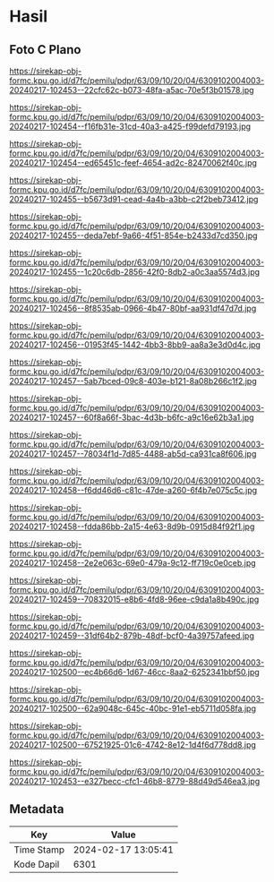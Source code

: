 # Hasil

## Foto C Plano

https://sirekap-obj-formc.kpu.go.id/d7fc/pemilu/pdpr/63/09/10/20/04/6309102004003-20240217-102453--22cfc62c-b073-48fa-a5ac-70e5f3b01578.jpg

https://sirekap-obj-formc.kpu.go.id/d7fc/pemilu/pdpr/63/09/10/20/04/6309102004003-20240217-102454--f16fb31e-31cd-40a3-a425-f99defd79193.jpg

https://sirekap-obj-formc.kpu.go.id/d7fc/pemilu/pdpr/63/09/10/20/04/6309102004003-20240217-102454--ed65451c-feef-4654-ad2c-82470062f40c.jpg

https://sirekap-obj-formc.kpu.go.id/d7fc/pemilu/pdpr/63/09/10/20/04/6309102004003-20240217-102455--b5673d91-cead-4a4b-a3bb-c2f2beb73412.jpg

https://sirekap-obj-formc.kpu.go.id/d7fc/pemilu/pdpr/63/09/10/20/04/6309102004003-20240217-102455--deda7ebf-9a66-4f51-854e-b2433d7cd350.jpg

https://sirekap-obj-formc.kpu.go.id/d7fc/pemilu/pdpr/63/09/10/20/04/6309102004003-20240217-102455--1c20c6db-2856-42f0-8db2-a0c3aa5574d3.jpg

https://sirekap-obj-formc.kpu.go.id/d7fc/pemilu/pdpr/63/09/10/20/04/6309102004003-20240217-102456--8f8535ab-0966-4b47-80bf-aa931df47d7d.jpg

https://sirekap-obj-formc.kpu.go.id/d7fc/pemilu/pdpr/63/09/10/20/04/6309102004003-20240217-102456--01953f45-1442-4bb3-8bb9-aa8a3e3d0d4c.jpg

https://sirekap-obj-formc.kpu.go.id/d7fc/pemilu/pdpr/63/09/10/20/04/6309102004003-20240217-102457--5ab7bced-09c8-403e-b121-8a08b266c1f2.jpg

https://sirekap-obj-formc.kpu.go.id/d7fc/pemilu/pdpr/63/09/10/20/04/6309102004003-20240217-102457--60f8a66f-3bac-4d3b-b6fc-a9c16e62b3a1.jpg

https://sirekap-obj-formc.kpu.go.id/d7fc/pemilu/pdpr/63/09/10/20/04/6309102004003-20240217-102457--78034f1d-7d85-4488-ab5d-ca931ca8f606.jpg

https://sirekap-obj-formc.kpu.go.id/d7fc/pemilu/pdpr/63/09/10/20/04/6309102004003-20240217-102458--f6dd46d6-c81c-47de-a260-6f4b7e075c5c.jpg

https://sirekap-obj-formc.kpu.go.id/d7fc/pemilu/pdpr/63/09/10/20/04/6309102004003-20240217-102458--fdda86bb-2a15-4e63-8d9b-0915d84f92f1.jpg

https://sirekap-obj-formc.kpu.go.id/d7fc/pemilu/pdpr/63/09/10/20/04/6309102004003-20240217-102458--2e2e063c-69e0-479a-9c12-ff719c0e0ceb.jpg

https://sirekap-obj-formc.kpu.go.id/d7fc/pemilu/pdpr/63/09/10/20/04/6309102004003-20240217-102459--70832015-e8b6-4fd8-96ee-c9da1a8b490c.jpg

https://sirekap-obj-formc.kpu.go.id/d7fc/pemilu/pdpr/63/09/10/20/04/6309102004003-20240217-102459--31df64b2-879b-48df-bcf0-4a39757afeed.jpg

https://sirekap-obj-formc.kpu.go.id/d7fc/pemilu/pdpr/63/09/10/20/04/6309102004003-20240217-102500--ec4b66d6-1d67-46cc-8aa2-6252341bbf50.jpg

https://sirekap-obj-formc.kpu.go.id/d7fc/pemilu/pdpr/63/09/10/20/04/6309102004003-20240217-102500--62a9048c-645c-40bc-91e1-eb5711d058fa.jpg

https://sirekap-obj-formc.kpu.go.id/d7fc/pemilu/pdpr/63/09/10/20/04/6309102004003-20240217-102500--67521925-01c6-4742-8e12-1d4f6d778dd8.jpg

https://sirekap-obj-formc.kpu.go.id/d7fc/pemilu/pdpr/63/09/10/20/04/6309102004003-20240217-102453--e327becc-cfc1-46b8-8779-88d49d546ea3.jpg


## Metadata

| Key        | Value               |
| ---------- | ------------------- |
| Time Stamp | 2024-02-17 13:05:41 |
| Kode Dapil | 6301                |



